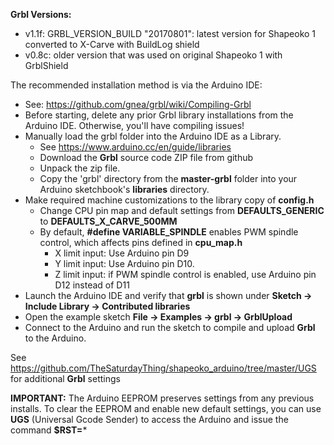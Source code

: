 **Grbl Versions:**
- v1.1f: GRBL_VERSION_BUILD "20170801": latest version for Shapeoko 1 converted to X-Carve with BuildLog shield
- v0.8c: older version that was used on original Shapeoko 1 with GrblShield

The recommended installation method is via the Arduino IDE:
- See: https://github.com/gnea/grbl/wiki/Compiling-Grbl
- Before starting, delete any prior Grbl library installations from the Arduino IDE. Otherwise, you'll have compiling issues!
- Manually load the grbl folder into the Arduino IDE as a Library.
  - See https://www.arduino.cc/en/guide/libraries
  - Download the **Grbl** source code ZIP file from github
  - Unpack the zip file.
  - Copy the 'grbl' directory from the **master-grbl** folder into your Arduino sketchbook's **libraries** directory. 
- Make required machine customizations to the library copy of **config.h**
  - Change CPU pin map and default settings from **DEFAULTS_GENERIC** to **DEFAULTS_X_CARVE_500MM** 
  - By default, **#define VARIABLE_SPINDLE** enables PWM spindle control, which affects pins defined in **cpu_map.h**
    - X limit input: Use Arduino pin D9
    - Y limit input: Use Arduino pin D10.
    - Z limit input: if PWM spindle control is enabled, use Arduino pin D12 instead of D11
- Launch the Arduino IDE and verify that **grbl** is shown under **Sketch -> Include Library -> Contributed libraries**
- Open the example sketch **File -> Examples -> grbl -> GrblUpload**
- Connect to the Arduino and run the sketch to compile and upload **Grbl** to the Arduino.

See https://github.com/TheSaturdayThing/shapeoko_arduino/tree/master/UGS for additional **Grbl** settings

**IMPORTANT:** The Arduino EEPROM preserves settings from any previous installs. To clear the EEPROM and enable new default settings, you can use **UGS** (Universal Gcode Sender) to access the Arduino and issue the command **$RST=***

